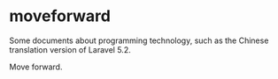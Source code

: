 # moveforward
Some documents about programming technology, such as the Chinese translation version of Laravel 5.2.

Move forward.
